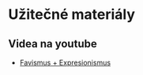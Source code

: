 # Užitečné materiály

## Videa na youtube
- [Favismus + Expresionismus](https://www.youtube.com/watch?v=QqdsoHJJZ-w)

